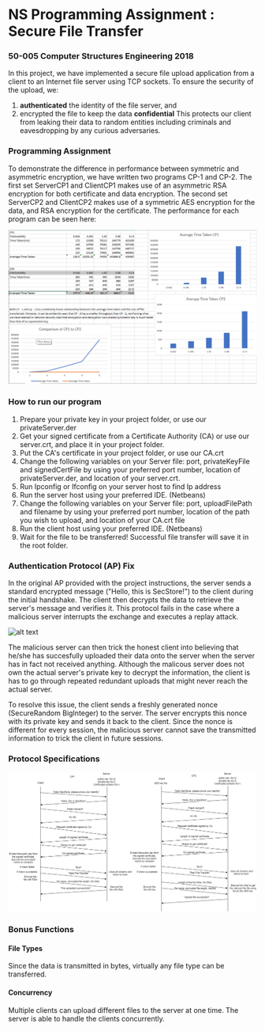 # NS Programming Assignment : Secure File Transfer
### 50-005 Computer Structures Engineering 2018


In this project, we have implemented a secure file upload application from a client to an Internet file server using TCP sockets.
To ensure the security of the upload, we: 

1. **authenticated** the identity of the file server, and
2. encrypted the file to keep the data **confidential**
This protects our client from leaking their data to random entities including criminals and eavesdropping by any curious adversaries.


### Programming Assignment
To demonstrate the difference in performance between symmetric and asymmetric encryption, we have written two programs CP-1 and CP-2.
The first set ServerCP1 and ClientCP1 makes use of an asymmetric RSA encryption for both certificate and data encryption.
The second set ServerCP2 and ClientCP2 makes use of a symmetric AES encryption for the data, and RSA encryption for the certificate.
The performance for each program can be seen here:


![alt-text](https://github.com/kuiqejw/CSE-50.005/blob/master/ProgAss2/throughput.png "Throughput analysis")



### How to run our program
1. Prepare your private key in your project folder, or use our privateServer.der
2. Get your signed certificate from a Certificate Authority (CA) or use our server.crt, and place it in your project folder. 
3. Put the CA's certificate in your project folder, or use our CA.crt
4. Change the following variables on your Server file: port, privateKeyFile and signedCertFile by using your preferred port number, location of privateServer.der, and location of your server.crt. 
5. Run Ipconfig or Ifconfig on your server host to find Ip address 
6. Run the server host using your preferred IDE. (Netbeans)
7. Change the following variables on your Server file: port, uploadFilePath and filename by using your preferred port number, location of the path you wish to upload, and location of your CA.crt file
8. Run the client host using your preferred IDE. (Netbeans) 
7. Wait for the file to be transferred! Successful file transfer will save it in the root folder. 



### Authentication Protocol (AP) Fix
In the original AP provided with the project instructions, the server sends a standard encrypted message ("Hello, this is SecStore!") to the client during the initial handshake.
The client then decrypts the data to retrieve the server's message and verifies it. This protocol fails in the case where a malicious server interrupts the exchange and executes
a replay attack. 


![alt text](https://github.com/woshibiantai/NS-Programming-Assignment/blob/master/replayAttack.png "Replay attack example")


The malicious server can then trick the honest client into believing that he/she has succesfully uploaded their data onto the server when the server has in fact not received anything.
Although the malicous server does not own the actual server's private key to decrypt the information, the client is has to go through repeated redundant uploads that might never reach
the actual server.

To resolve this issue, the client sends a freshly generated nonce (SecureRandom BigInteger) to the server. The server encrypts this nonce with its private key and sends it back to 
the client. Since the nonce is different for every session, the malicious server cannot save the transmitted information to trick the client in future sessions.



### Protocol Specifications
![alt text](https://github.com/kuiqejw/CSE-50.005/blob/master/ProgAss2/CP1CP2.png "CP1 versus CP2")


### Bonus Functions
#### File Types
Since the data is transmitted in bytes, virtually any file type can be transferred. 

#### Concurrency
Multiple clients can upload different files to the server at one time. The server is able to handle the clients concurrently.
